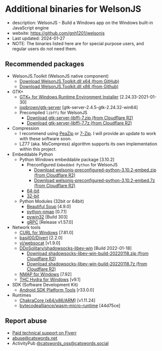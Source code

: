 # Additional binaries for WelsonJS
* description: WelsonJS - Build a Windows app on the Windows built-in JavaScript engine
* website: https://github.com/gnh1201/welsonjs
* Last updated: 2024-01-27
* NOTE: The binaries listed here are for special purpose users, and regular users do not need them.

## Recommended packages
  * WelsonJS.Toolkit (WelsonJS native component)
    * [Download WelsonJS.Toolkit.dll x64 (from GitHub)](https://github.com/gnh1201/welsonjs/raw/master/bin/x64/WelsonJS.Toolkit.dll)
    * [Download WelsonJS.Toolkit.dll x86 (from Github)](https://github.com/gnh1201/welsonjs/raw/master/bin/x86/WelsonJS.Toolkit.dll)
  * GTK+
    * [GTK+ for Windows Runtime Environment Installer](https://github.com/tschoonj/GTK-for-Windows-Runtime-Environment-Installer) [2.24.33-2021-01-30]
    * [jopbrown/gtk-server](https://github.com/jopbrown/gtk-server) [gtk-server-2.4.5-gtk-2.24.32-win64]
    * Precompiled `libffi` for WelsonJS
      * [Download gtk-server-libffi-7.zip (from Cloudflare R2)](https://pub-f926e14287b340cd9eff33731bb25329.r2.dev/gtk-server-libffi-7.zip)
      * [Download gtk-server-libffi-7.7z (from Cloudflare R2)](https://pub-f926e14287b340cd9eff33731bb25329.r2.dev/gtk-server-libffi-7.7z)
  * Compression
    * I recommend using [PeaZip](https://peazip.github.io/) or [7-Zip](https://www.7-zip.org/). I will provide an update to work with these software soon.
    * LZ77 (aka. MsCompress) algorithm supports its own implementation within this project.
  * Embeddable Python
    * Python Windows embeddable package [3.10.2]
      * Preconfigured `Embedded Python` for WelsonJS
        * [Download welsonjs-preconfigured-python-3.10.2-embed.zip (from Cloudflare R2)](https://pub-f926e14287b340cd9eff33731bb25329.r2.dev/welsonjs-preconfigured-python-3.10.2-embed.zip)
        * [Download welsonjs-preconfigured-python-3.10.2-embed.7z (from Cloudflare R2)](https://pub-f926e14287b340cd9eff33731bb25329.r2.dev/welsonjs-preconfigured-python-3.10.2-embed.7z)
      * [64-bit](https://www.python.org/downloads/release/python-3102/)
      * [32-bit](https://www.python.org/downloads/release/python-3102/)
    * Python Modules (32bit or 64bit)
      * [Beautiful Soup](https://www.crummy.com/software/BeautifulSoup/bs4/doc/) [4.9.0] 
      * [python-nmap](https://bitbucket.org/xael/python-nmap) [0.7.1]
      * [pywin32](https://github.com/mhammond/pywin32) [Build 303]
      * [gRPC](https://github.com/grpc/grpc) [Release v1.57.0]
  * Network tools
    * [CURL for Windows](https://curl.se/windows/) [7.81.0]
    * [basil00/Divert](https://github.com/basil00/Divert) [2.2.0]
    * [vi/websocat](https://github.com/vi/websocat) [v1.9.0]
    * [DDoSolitary/shadowsocks-libev-win](https://github.com/DDoSolitary/shadowsocks-libev-win) [Build 2022-01-18]
      * [Download shadowsocks-libev-win-build-20220118.zip (from Cloudflare R2)](https://pub-f926e14287b340cd9eff33731bb25329.r2.dev/shadowsocks-libev-win-build-20220118.zip)
      * [Download 
shadowsocks-libev-win-build-20220118.7z (from Cloudflare R2)](https://pub-f926e14287b340cd9eff33731bb25329.r2.dev/shadowsocks-libev-win-build-20220118.7z)
    * [NMAP for Windows](https://nmap.org/download.html) [7.92]
    * [THC Hydra for Windows](https://github.com/vanhauser-thc/thc-hydra) [v9.1]
  * SDK (Software Development Kit)
    * [Android SDK Platform Tools](https://developer.android.com/studio/releases/platform-tools) [r33.0.0]
  * Runtimes
    * [ChakraCore (x64/x86/ARM)](https://github.com/chakra-core/ChakraCore) [v1.11.24]
    * [bytecodealliance/wasm-micro-runtime](https://github.com/bytecodealliance/wasm-micro-runtime) [44d75ce]

## Report abuse
  * [Paid technical support on Fiverr](https://www.fiverr.com/s/G42xRd)
  * abuse@catswords.net
  * ActivityPub [@catswords_oss@catswords.social](https://catswords.social/@catswords_oss)
